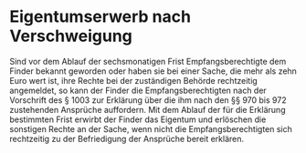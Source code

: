 # Eigentumserwerb nach Verschweigung

Sind vor dem Ablauf der sechsmonatigen Frist Empfangsberechtigte dem Finder bekannt geworden oder haben sie bei einer Sache, die mehr als zehn Euro wert ist, ihre Rechte bei der zuständigen Behörde rechtzeitig angemeldet, so kann der Finder die Empfangsberechtigten nach der Vorschrift des § 1003 zur Erklärung über die ihm nach den §§ 970 bis 972 zustehenden Ansprüche auffordern. Mit dem Ablauf der für die Erklärung bestimmten Frist erwirbt der Finder das Eigentum und erlöschen die sonstigen Rechte an der Sache, wenn nicht die Empfangsberechtigten sich rechtzeitig zu der Befriedigung der Ansprüche bereit erklären.
